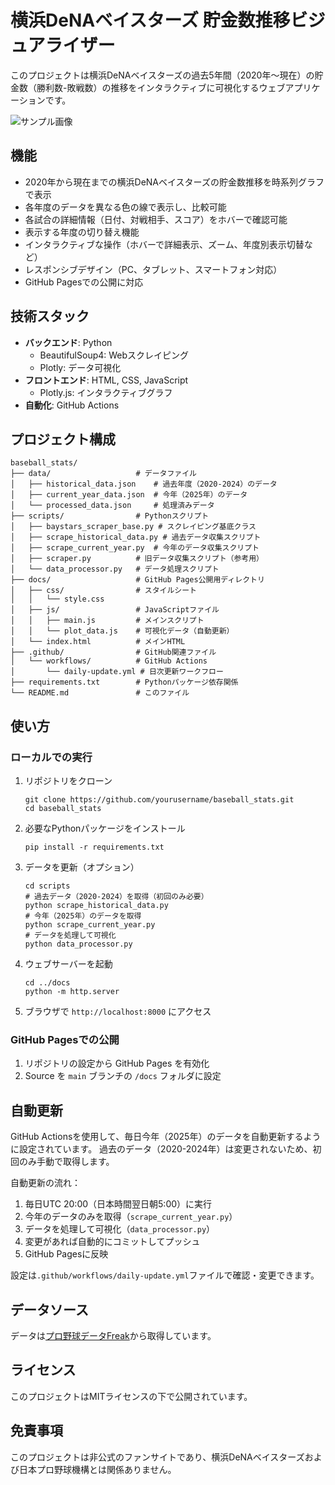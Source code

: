 # 横浜DeNAベイスターズ 貯金数推移ビジュアライザー

このプロジェクトは横浜DeNAベイスターズの過去5年間（2020年〜現在）の貯金数（勝利数-敗戦数）の推移をインタラクティブに可視化するウェブアプリケーションです。

![サンプル画像](https://via.placeholder.com/800x400?text=横浜DeNAベイスターズ+貯金数推移ビジュアライザー)

## 機能

- 2020年から現在までの横浜DeNAベイスターズの貯金数推移を時系列グラフで表示
- 各年度のデータを異なる色の線で表示し、比較可能
- 各試合の詳細情報（日付、対戦相手、スコア）をホバーで確認可能
- 表示する年度の切り替え機能
- インタラクティブな操作（ホバーで詳細表示、ズーム、年度別表示切替など）
- レスポンシブデザイン（PC、タブレット、スマートフォン対応）
- GitHub Pagesでの公開に対応

## 技術スタック

- **バックエンド**: Python
  - BeautifulSoup4: Webスクレイピング
  - Plotly: データ可視化
- **フロントエンド**: HTML, CSS, JavaScript
  - Plotly.js: インタラクティブグラフ
- **自動化**: GitHub Actions

## プロジェクト構成

```
baseball_stats/
├── data/                   # データファイル
│   ├── historical_data.json    # 過去年度（2020-2024）のデータ
│   ├── current_year_data.json  # 今年（2025年）のデータ
│   └── processed_data.json     # 処理済みデータ
├── scripts/                # Pythonスクリプト
│   ├── baystars_scraper_base.py # スクレイピング基底クラス
│   ├── scrape_historical_data.py # 過去データ収集スクリプト
│   ├── scrape_current_year.py  # 今年のデータ収集スクリプト
│   ├── scraper.py          # 旧データ収集スクリプト（参考用）
│   └── data_processor.py   # データ処理スクリプト
├── docs/                   # GitHub Pages公開用ディレクトリ
│   ├── css/                # スタイルシート
│   │   └── style.css
│   ├── js/                 # JavaScriptファイル
│   │   ├── main.js         # メインスクリプト
│   │   └── plot_data.js    # 可視化データ（自動更新）
│   └── index.html          # メインHTML
├── .github/                # GitHub関連ファイル
│   └── workflows/          # GitHub Actions
│       └── daily-update.yml # 日次更新ワークフロー
├── requirements.txt        # Pythonパッケージ依存関係
└── README.md               # このファイル
```

## 使い方

### ローカルでの実行

1. リポジトリをクローン
   ```
   git clone https://github.com/yourusername/baseball_stats.git
   cd baseball_stats
   ```

2. 必要なPythonパッケージをインストール
   ```
   pip install -r requirements.txt
   ```

3. データを更新（オプション）
   ```
   cd scripts
   # 過去データ（2020-2024）を取得（初回のみ必要）
   python scrape_historical_data.py
   # 今年（2025年）のデータを取得
   python scrape_current_year.py
   # データを処理して可視化
   python data_processor.py
   ```

4. ウェブサーバーを起動
   ```
   cd ../docs
   python -m http.server
   ```

5. ブラウザで `http://localhost:8000` にアクセス

### GitHub Pagesでの公開

1. リポジトリの設定から GitHub Pages を有効化
2. Source を `main` ブランチの `/docs` フォルダに設定

## 自動更新

GitHub Actionsを使用して、毎日今年（2025年）のデータを自動更新するように設定されています。
過去のデータ（2020-2024年）は変更されないため、初回のみ手動で取得します。

自動更新の流れ：
1. 毎日UTC 20:00（日本時間翌日朝5:00）に実行
2. 今年のデータのみを取得（`scrape_current_year.py`）
3. データを処理して可視化（`data_processor.py`）
4. 変更があれば自動的にコミットしてプッシュ
5. GitHub Pagesに反映

設定は`.github/workflows/daily-update.yml`ファイルで確認・変更できます。

## データソース

データは[プロ野球データFreak](https://nf3.sakura.ne.jp/php/stat_disp/stat_disp.php)から取得しています。

## ライセンス

このプロジェクトはMITライセンスの下で公開されています。

## 免責事項

このプロジェクトは非公式のファンサイトであり、横浜DeNAベイスターズおよび日本プロ野球機構とは関係ありません。
